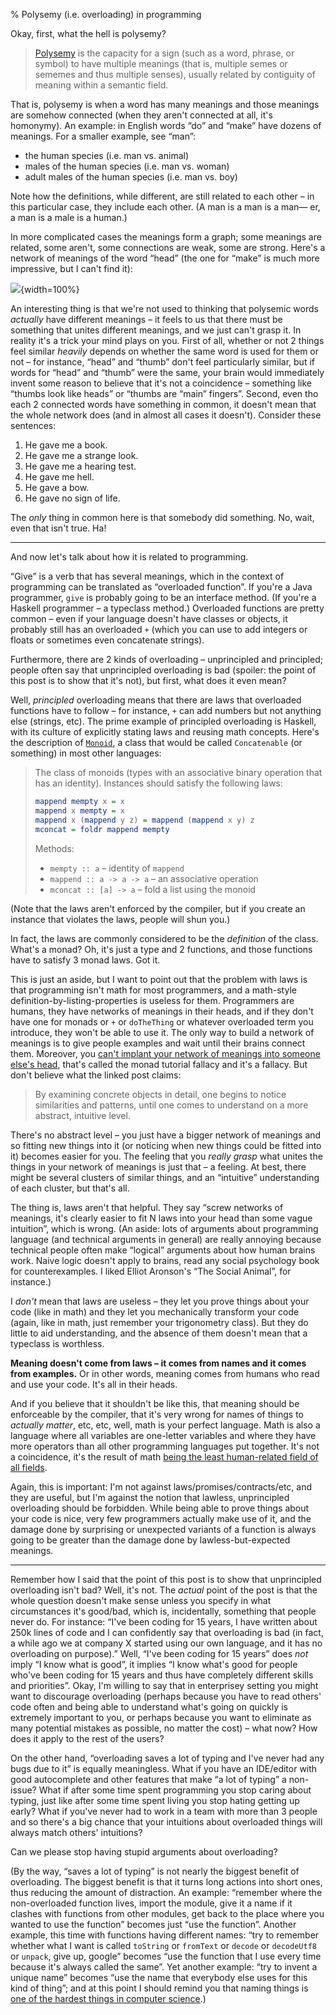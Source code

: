 % Polysemy (i.e. overloading) in programming

Okay, first, what the hell is polysemy?

> [Polysemy](@w) is the capacity for a sign (such as a word, phrase, or symbol) to have multiple meanings (that is, multiple semes or sememes and thus multiple senses), usually related by contiguity of meaning within a semantic field.

That is, polysemy is when a word has many meanings and those meanings are somehow connected (when they aren't connected at all, it's homonymy). An example: in English words “do” and “make” have dozens of meanings. For a smaller example, see “man”:

  * the human species (i.e. man vs. animal)
  * males of the human species (i.e. man vs. woman)
  * adult males of the human species (i.e. man vs. boy)

Note how the definitions, while different, are still related to each other – in this particular case, they include each other. (A man is a man is a man— er, a man is a male is a human.)

In more complicated cases the meanings form a graph; some meanings are related, some aren't, some connections are weak, some are strong. Here's a network of meanings of the word “head” (the one for “make” is much more impressive, but I can't find it):

![](https://i.imgur.com/MJqS2GS.jpg){width=100%}

An interesting thing is that we're not used to thinking that polysemic words *actually* have different meanings – it feels to us that there must be something that unites different meanings, and we just can't grasp it. In reality it's a trick your mind plays on you. First of all, whether or not 2 things feel similar *heavily* depends on whether the same word is used for them or not – for instance, “head” and “thumb” don't feel particularly similar, but if words for “head” and “thumb” were the same, your brain would immediately invent some reason to believe that it's not a coincidence – something like “thumbs look like heads” or “thumbs are “main” fingers”. Second, even tho each 2 connected words have something in common, it doesn't mean that the whole network does (and in almost all cases it doesn't). Consider these sentences:

  1. He gave me a book.
  2. He gave me a strange look.
  3. He gave me a hearing test.
  4. He gave me hell.
  5. He gave a bow.
  6. He gave no sign of life.

The *only* thing in common here is that somebody did something. No, wait, even that isn't true. Ha!

-----------------------------------------------------------------------------

And now let's talk about how it is related to programming.

“Give” is a verb that has several meanings, which in the context of programming can be translated as “overloaded function”. If you're a Java programmer, `give` is probably going to be an interface method. (If you're a Haskell programmer – a typeclass method.) Overloaded functions are pretty common – even if your language doesn't have classes or objects, it probably still has an overloaded `+` (which you can use to add integers or floats or sometimes even concatenate strings).

Furthermore, there are 2 kinds of overloading – unprincipled and principled; people often say that unprincipled overloading is bad (spoiler: the point of this post is to show that it's not), but first, what does it even mean?

Well, *principled* overloading means that there are laws that overloaded functions have to follow – for instance, `+` can add numbers but not anything else (strings, etc). The prime example of principled overloading is Haskell, with its culture of explicitly stating laws and reusing math concepts. Here's the description of [`Monoid`][], a class that would be called `Concatenable` (or something) in most other languages:

[`Monoid`]: https://hackage.haskell.org/package/base/docs/Data-Monoid.html

> The class of monoids (types with an associative binary operation that has an identity). Instances should satisfy the following laws:
> 
> ~~~ haskell
> mappend mempty x = x
> mappend x mempty = x
> mappend x (mappend y z) = mappend (mappend x y) z
> mconcat = foldr mappend mempty
> ~~~
> 
> Methods:
>
> * `mempty :: a` – identity of `mappend`
> * `mappend :: a -> a -> a` – an associative operation
> * `mconcat :: [a] -> a` – fold a list using the monoid

(Note that the laws aren't enforced by the compiler, but if you create an instance that violates the laws, people will shun you.)

In fact, the laws are commonly considered to be the *definition* of the class. What's a monad? Oh, it's just a type and 2 functions, and those functions have to satisfy 3 monad laws. Got it.

This is just an aside, but I want to point out that the problem with laws is that programming isn't math for most programmers, and a math-style definition-by-listing-properties is useless for them. Programmers are humans, they have networks of meanings in their heads, and if they don't have one for monads or `+` or `doTheThing` or whatever overloaded term you introduce, they won't be able to use it. The only way to build a network of meanings is to give people examples and wait until their brains connect them. Moreover, you [can't implant your network of meanings into someone else's head](https://byorgey.wordpress.com/2009/01/12/abstraction-intuition-and-the-monad-tutorial-fallacy/), that's called the monad tutorial fallacy and it's a fallacy. But don't believe what the linked post claims:

> By examining concrete objects in detail, one begins to notice similarities and patterns, until one comes to understand on a more abstract, intuitive level.

There's no abstract level – you just have a bigger network of meanings and so fitting new things into it (or noticing when new things could be fitted into it) becomes easier for you. The feeling that you *really grasp* what unites the things in your network of meanings is just that – a feeling. At best, there might be several clusters of similar things, and an “intuitive” understanding of each cluster, but that's all.

The thing is, laws aren't that helpful. They say “screw networks of meanings, it's clearly easier to fit N laws into your head than some vague intuition”, which is wrong. (An aside: lots of arguments about programming language (and technical arguments in general) are really annoying because technical people often make “logical” arguments about how human brains work. Naive logic doesn't apply to brains, read any social psychology book for counterexamples. I liked Elliot Aronson's “The Social Animal”, for instance.)

I *don't* mean that laws are useless – they let you prove things about your code (like in math) and they let you mechanically transform your code (again, like in math, just remember your trigonometry class). But they do little to aid understanding, and the absence of them doesn't mean that a typeclass is worthless.

**Meaning doesn't come from laws – it comes from names and it comes from examples.** Or in other words, meaning comes from humans who read and use your code. It's all in their heads.

And if you believe that it shouldn't be like this, that meaning should be enforceable by the compiler, that it's very wrong for names of things to *actually matter*, etc, etc, well, math is your perfect language. Math is also a language where all variables are one-letter variables and where they have more operators than all other programming languages put together. It's not a coincidence, it's the result of math [being the least human-related field of all fields][xkcd Purity].

[xkcd Purity]: https://xkcd.com/435/

Again, this is important: I'm not against laws/promises/contracts/etc, and they are useful, but I'm against the notion that lawless, unprincipled overloading should be forbidden. While being able to prove things about your code is nice, very few programmers actually make use of it, and the damage done by surprising or unexpected variants of a function is always going to be greater than the damage done by lawless-but-expected meanings.

-----------------------------------------------------------------------------

Remember how I said that the point of this post is to show that unprincipled overloading isn't bad? Well, it's not. The *actual* point of the post is that the whole question doesn't make sense unless you specify in what circumstances it's good/bad, which is, incidentally, something that people never do. For instance: “I've been coding for 15 years, I have written about 250k lines of code and I can confidently say that overloading is bad (in fact, a while ago we at company X started using our own language, and it has no overloading on purpose).” Well, “I've been coding for 15 years” does *not* imply “I know what is good”, it implies “I know what's good for people who've been coding for 15 years and thus have completely different skills and priorities”. Okay, I'm willing to say that in enterprisey setting you might want to discourage overloading (perhaps because you have to read others' code often and being able to understand what's going on quickly is extremely important to you, or perhaps because you want to eliminate as many potential mistakes as possible, no matter the cost) – what now? How does it apply to the rest of the users?

On the other hand, “overloading saves a lot of typing and I've never had any bugs due to it” is equally meaningless. What if you have an IDE/editor with good autocomplete and other features that make “a lot of typing” a non-issue? What if after some time spent programming you stop caring about typing, just like after some time spent living you stop hating getting up early? What if you've never had to work in a team with more than 3 people and so there's a big chance that your intuitions about overloaded things will always match others' intuitions?

Can we please stop having stupid arguments about overloading?

(By the way, “saves a lot of typing” is not nearly the biggest benefit of overloading. The biggest benefit is that it turns long actions into short ones, thus reducing the amount of distraction. An example: “remember where the non-overloaded function lives, import the module, give it a name if it clashes with functions from other modules, get back to the place where you wanted to use the function” becomes just “use the function”. Another example, this time with functions having different names: “try to remember whether what I want is called `toString` or `fromText` or `decode` or `decodeUtf8` or `unpack`, give up, google” becomes “use the function that I use every time because it's always called the same”. Yet another example: “try to invent a unique name” becomes “use the name that everybody else uses for this kind of thing”; and at this point I should remind you that naming things is [one of the hardest things in computer science][hard].)

[hard]: https://twitter.com/codinghorror/status/506010907021828096
